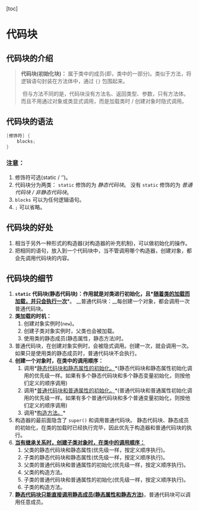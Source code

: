[toc]

# 代码块

## 代码块的介绍

> **代码块(初始化块)：**
> 	属于类中的成员(即，类中的一部分)。类似于方法，将逻辑语句封装在方法体中，通过 `{}` 包围起来。
>
> ​	但与方法不同的是，代码块没有方法名、返回类型、参数，只有方法体。
> ​	而且不用通过对象或类显式调用，而是加载类时 / 创建对象时隐式调用。

## 代码块的语法

```java
[修饰符] {
	blocks;
}
```

### 注意：

1. 修饰符可选(static / ‘’)。
2. 代码块分为两类：
    `static` 修饰的为 *静态代码块*。
    没有 `static` 修饰的为 *普通代码块 / 非静态代码块*。
3. `blocks` 可以为任何逻辑语句。
4. `;` 可以省略。

## 代码块的好处

1. 相当于另外一种形式的构造器(对构造器的补充机制)，可以做初始化的操作。
2. 把相同的语句，放入到一个代码块中，当不管调用哪个构造器，创建对象，都会先调用代码块的内容。

## 代码块的细节

1. __`static` 代码块(静态代码块)：__作用就是对类进行初始化，且*__<u>随着类的加载而加载，并只会执行一次</u>__*。
    __普通代码块：__每创建一个对象，都会调用一次普通代码块。
2. __类加载的时机：__
    1. 创建对象实例时(`new`)。
    2. 创建子类对象实例时，父类也会被加载。
    3. 使用类的静态成员(静态属性，静态方法)时。
3. 普通代码块，在创建对象实例时，会被隐式调用。创建一次，就会调用一次。
    如果只是使用类的静态成员时，普通代码块不会执行。
4. **创建一个对象时，在类中的调用顺序：**
    1. 调用*<u>静态代码块和静态属性的初始化。</u>*(静态代码块和静态属性初始化调用的优先级一样。如果有多个静态代码块和多个静态变量初始化，则按他们定义的顺序调用)
    2. 调用*<u>普通代码块和普通属性的初始化。</u>*(普通代码块和普通属性初始化调用的优先级一样。如果有多个普通代码块和多个普通变量初始化，则按他们定义的顺序调用)
    3. 调用*<u>构造方法。</u>*
5. 构造器的最前面隐含了 `super()` 和调用普通代码块。
    静态代码块、静态成员的初始化，在类的加载时已经执行完毕，因此优先于构造器和普通代码块的执行。
6. **<u>当有继承关系时，创建子类对象时，在类中的调用顺序：</u>**
    1. 父类的静态代码块和静态属性(优先级一样，按定义顺序执行)。
    2. 子类的静态代码块和静态属性(优先级一样，按定义顺序执行)。
    3. 父类的普通代码块和普通属性的初始化(优先级一样，按定义顺序执行)。
    4. 父类的构造方法。
    5. 子类的普通代码块和普通属性的初始化(优先级一样，按定义顺序执行)。
    6. 子类的构造方法。
7. **<u>静态代码块只能直接调用静态成员(静态属性和静态方法)</u>**，普通代码块可以调用任意成员。




